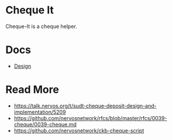 # Cheque It

Cheque-It is a cheque helper.

# Docs

- [Design](docs/design.md)

# Read More

- https://talk.nervos.org/t/sudt-cheque-deposit-design-and-implementation/5209
- https://github.com/nervosnetwork/rfcs/blob/master/rfcs/0039-cheque/0039-cheque.md
- https://github.com/nervosnetwork/ckb-cheque-script